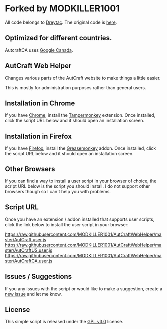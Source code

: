# Forked by MODKILLER1001
All code belongs to [Dreytac](https://github.com/dreytac/). The original code is [here](https://github.com/Dreytac/AutCraftWebHelper).

## Optimized for different countries.
AutcraftCA uses [Google Canada](google.ca).

## AutCraft Web Helper
Changes various parts of the AutCraft website to make things a little easier.

This is mostly for administration purposes rather than general users.

## Installation in Chrome
If you have [Chrome](http://www.google.com/chrome/), install the [Tampermonkey](https://chrome.google.com/webstore/detail/tampermonkey/dhdgffkkebhmkfjojejmpbldmpobfkfo?hl=en) extension. Once installed, click the script URL below and it should open an installation screen.

## Installation in Firefox
If you have [Firefox](http://www.mozilla.com/firefox/), install the [Greasemonkey](https://addons.mozilla.org/firefox/addon/748) addon. Once installed, click the script URL below and it should open an installation screen.

## Other Browsers
If you can find a way to install a user script in your browser of choice, the script URL below is the script you should install. I do not support other browsers though so I can't help you with problems.

## Script URL
Once you have an extension / addon installed that supports user scripts, click the link below to install the user script in your browser:

https://raw.githubusercontent.com/MODKILLER1001/AutCraftWebHelper/master/AutCraft.user.js
https://raw.githubusercontent.com/MODKILLER1001/AutCraftWebHelper/master/AutCraftUS.user.js
https://raw.githubusercontent.com/MODKILLER1001/AutCraftWebHelper/master/AutCraftCA.user.js

## Issues / Suggestions
If you any issues with the script or would like to make a suggestion, create a [new issue](https://github.com/MODKILLER1001/AutCraftWebHelper/issues) and let me know.

## License
This simple script is released under the [GPL v3.0](https://raw.githubusercontent.com/MODKILLER1001/AutCraftWebHelper/master/LICENSE) license.
